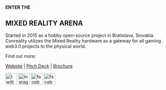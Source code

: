 #### ENTER THE
## MIXED REALITY ARENA
Started in 2015 as a hobby open-source project in Bratislava, Slovakia.  
Conreality utilizes the Mixed Reality hardware as a gateway for all gaming web3.0 projects to the physical world. 

Find out more:  

[Website](https://conreality.com/)   |   [Pitch Deck](https://pitch.conreality.com/)   |   [Brochure](https://brochure.conreality.com/)  

<a href="https://twitter.com/ConrealityGame" target="_blank"><img src="https://i.ibb.co/Wz1s3Rk/twitter-2-xxl.png" alt="twitter conreality" width="36px"></a>
<a href="https://www.instagram.com/conreality/" target="_blank"><img src="https://i.ibb.co/TvyRvLB/instagram-black.png" alt="instagram conreality" width="36px"></a>
<a href="https://www.facebook.com/conreality" target="_blank"><img src="https://i.ibb.co/TMhStCz/facebook-black.png" alt="facebook conreality" width="36px"></a>
<a href="https://www.youtube.com/c/conreality" target="_blank"><img src="https://i.ibb.co/x2bpHf9/you-tube-black.png" alt="facebook conreality" width="36px"></a>





